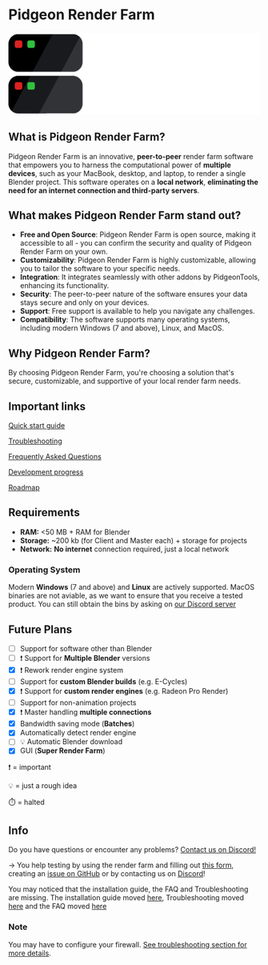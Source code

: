 # Pidgeon Render Farm
<picture>
  <source media="(prefers-color-scheme: dark)" srcset="images/PRF_light.png">
  <source media="(prefers-color-scheme: light)" srcset="images/PRF_dark.png">
  <img alt="Shows the Pidgeon Renderfarm Logo" src="images/PRF_light.png" width="512">
</picture>

## What is Pidgeon Render Farm?
Pidgeon Render Farm is an innovative, **peer-to-peer** render farm software that empowers you to harness the computational power of **multiple devices**, such as your MacBook, desktop, and laptop, to render a single Blender project. This software operates on a **local network**, **eliminating the need for an internet connection and third-party servers**.

## What makes Pidgeon Render Farm stand out?
- **Free and Open Source**: Pidgeon Render Farm is open source, making it accessible to all - you can confirm the security and quality of Pidgeon Render Farm on your own.
- **Customizability**: Pidgeon Render Farm is highly customizable, allowing you to tailor the software to your specific needs.
- **Integration**: It integrates seamlessly with other addons by PidgeonTools, enhancing its functionality.
- **Security**: The peer-to-peer nature of the software ensures your data stays secure and only on your devices.
- **Support**: Free support is available to help you navigate any challenges.
- **Compatibility**: The software supports many operating systems, including modern Windows (7 and above), Linux, and MacOS.

## Why Pidgeon Render Farm?
By choosing Pidgeon Render Farm, you're choosing a solution that's secure, customizable, and supportive of your local render farm needs.

## Important links
[Quick start guide](QUICK_START.md)

[Troubleshooting](TROUBLESHOOTING.md)

[Frequently Asked Questions](FAQ.md)

[Development progress](https://github.com/orgs/PidgeonTools/projects/5)

[Roadmap](https://github.com/PidgeonTools/PidgeonRenderFarm/milestones)

## Requirements
- **RAM:**        <50 MB + RAM for Blender
- **Storage:**    ~200 kb (for Client and Master each) + storage for projects
- **Network:**    **No internet** connection required, just a local network

### Operating System
Modern **Windows** (7 and above) and **Linux** are actively supported. MacOS binaries are not aviable, as we want to ensure that you receive a tested product. You can still obtain the bins by asking on [our Discord server](https://discord.gg/cnFdGQP)

## Future Plans
- [ ] Support for software other than Blender
- [ ] ❗ Support for **Multiple Blender** versions
- [x] ❗ Rework render engine system
- [ ] Support for **custom Blender builds** (e.g. E-Cycles)
- [x] ❗ Support for **custom render engines** (e.g. Radeon Pro Render)
- [ ] Support for non-animation projects
- [x] ❗ Master handling **multiple connections**
- [x] Bandwidth saving mode (**Batches**)
- [x] Automatically detect render engine
- [ ] 💡 Automatic Blender download
- [x] GUI (**Super Render Farm**)

❗ = important

💡 = just a rough idea

⏱️ = halted

## Info
Do you have questions or encounter any problems? [Contact us on Discord!](https://discord.gg/cnFdGQP)

-> You help testing by using the render farm and filling out [this form](https://app.formbricks.com/s/cljn7iccc0023qs0h9sxtjpc4), creating an [issue on GitHub](https://github.com/PidgeonTools/PidgeonRenderFarm/issues/new/choose) or by contacting us on [Discord](https://discord.gg/cnFdGQP)!

You may noticed that the installation guide, the FAQ and Troubleshooting are missing.
The installation guide moved [here](QUICK_START.md), Troubleshooting moved [here](TROUBLESHOOTING.md) and the FAQ moved [here](FAQ.md)

### Note
You may have to configure your firewall. [See troubleshooting section for more details](TROUBLESHOOTING.md#server-socket-wont-start).